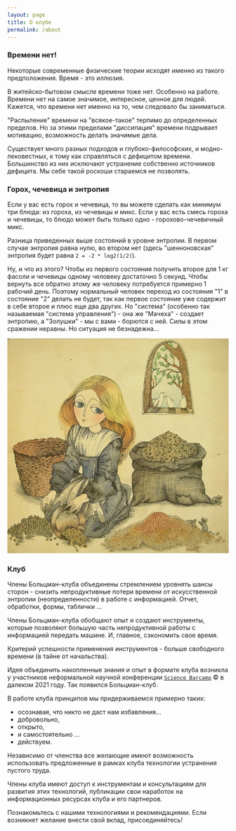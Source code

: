 ```yaml
---
layout: page
title: О клубе
permalink: /about
---
```



### Времени нет!

Некоторые современные физические теории исходят именно из такого предположения. Время - это иллюзия.

В житейско-бытовом смысле времени тоже нет. Особенно на работе. Времени нет на самое значимое, интересное, ценное для людей. Кажется, что времени нет именно на то, чем следовало бы заниматься.

"Распыление" времени на "всякое-такое" терпимо до определенных пределов. Но за этими пределами "диссипация" времени подрывает мотивацию, возможность делать значимые дела.

Существует много разных подходов и глубоко-философских, и модно-лековестных, к тому как справляться с дефицитом времени. Большинство из них исключают устранение собственно источников дефицита. Мы себе такой роскоши стараемся не позволять.

### Горох, чечевица и энтропия

Если у вас есть горох и чечевица, то вы можете сделать как минимум три блюда: из гороха, из чечевицы и микс. Если у вас есть смесь гороха и чечевицы, то блюдо может быть только одно - горохово-чечевичный микс.

Разница приведенных выше состояний в уровне энтропии. В первом случае энтропия равна нулю, во втором нет (здесь "шенноновская" энтропия будет равна `2 = -2 * log2(1/2)`). 

Ну, и что из этого? Чтобы из первого состояния получить второе для 1 кг фасоли и чечевицы одному человеку достаточно 5 секунд. Чтобы вернуть все обратно этому же человеку потребуется примерно 1 рабочий день. Поэтому нормальный человек переход из состояния "1" в состояние "2" делать не будет, так как первое состояние уже содержит в себе второе и плюс еще два других. Но "система" (особенно так называемая "система управления") - она же "Мачеха" - создает энтропию, а "Золушки" - мы с вами - борются с ней. Силы в этом сражении неравны. Но ситуация не безнадежна...

![Сказочная энтропия](../assets/img/золушка-1.jpg)

### Клуб

Члены Больцман-клуба объединены стремлением уровнять шансы сторон - снизить непродуктивные потери времени от искусственной энтропии (неопределенности) в работе с информацией. Отчет, обработки, формы, таблички ... 

Члены Больцман-клуба обобщают опыт и создают инструменты, которые позволяют большую часть непродуктивной работы с информацией передать машине. И, главное, сэкономить свое время.

Критерий успешности применения инструментов - больше свободного времени (в тайне от начальства).

Идея объединить накопленные знания и опыт в формате клуба возникла у участников неформальной научной конференции [`Science Barcamp`](https://science-barcamp.ru/topic_2) &copy; в далеком 2021 году. Так появился Больцман-клуб.

В работе клуба принципов мы придерживаемся примерно таких:

- осознавая, что никто не даст нам избавления...
- добровольно,
- открыто,
- и самостоятельно ...
- действуем.

Независимо от членства все желающие имеют возможность использовать предложенные в рамках клуба технологии устранения пустого труда.

Члены клуба имеют доступ к инструментам и консультациям для развития этих технологий, публикации свои наработок на информационных ресурсах клуба и его партнеров.

Познакомьтесь с нашими технологиями и рекомендациями. Если возникнет желание внести свой вклад, присоединяйтесь!
